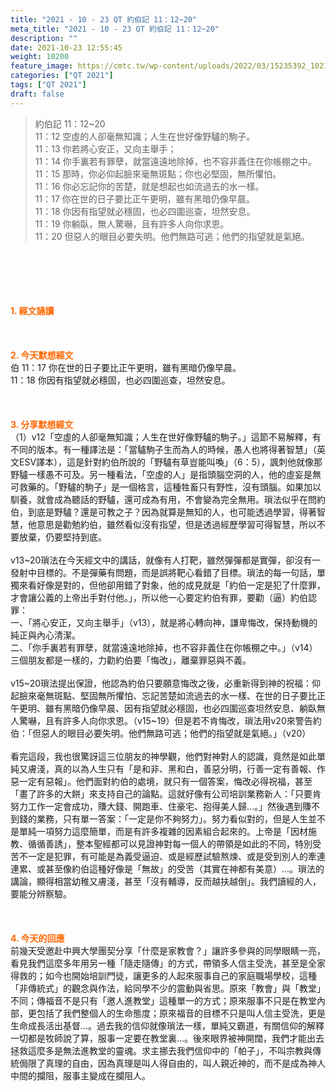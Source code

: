 ```yaml
---
title: "2021 - 10 - 23 QT 約伯記 11：12~20"
meta_title: "2021 - 10 - 23 QT 約伯記 11：12~20"
description: ""
date: 2021-10-23 12:55:45
weight: 10200
feature_image: https://cmtc.tw/wp-content/uploads/2022/03/15235392_10211799862337740_180693556567566654_o-1.webp
categories: ["QT 2021"]
tags: ["QT 2021"]
draft: false
---
```


<blockquote>約伯記 11：12~20<br />
11：12 空虛的人卻毫無知識；人生在世好像野驢的駒子。<br />
11：13 你若將心安正，又向主舉手；<br />
11：14 你手裏若有罪孽，就當遠遠地除掉，也不容非義住在你帳棚之中。<br />
11：15 那時，你必仰起臉來毫無斑點；你也必堅固，無所懼怕。<br />
11：16 你必忘記你的苦楚，就是想起也如流過去的水一樣。<br />
11：17 你在世的日子要比正午更明，雖有黑暗仍像早晨。<br />
11：18 你因有指望就必穩固，也必四圍巡查，坦然安息。<br />
11：19 你躺臥，無人驚嚇，且有許多人向你求恩。<br />
11：20 但惡人的眼目必要失明。他們無路可逃；他們的指望就是氣絕。</blockquote><br />
&nbsp;<br />
<br />
&nbsp;<br />
<br />
<span style="color: #ff6600;"><strong>1. </strong><strong>經文誦讀</strong></span><br />
<br />
<span style="color: #ff6600;"><strong> </strong></span><br />
<br />
<span style="color: #ff6600;"><strong>2. 今天默想</strong><strong>經文<br />
</strong></span>伯 11：17 你在世的日子要比正午更明，雖有黑暗仍像早晨。<br />
11：18 你因有指望就必穩固，也必四圍巡查，坦然安息。<br />
<br />
&nbsp;<br />
<br />
<span style="color: #ff6600;"><strong>3. 分享默想經文<br />
</strong></span>（1）v12「空虛的人卻毫無知識；人生在世好像野驢的駒子。」這節不易解釋，有不同的版本。有一種譯法是：「當驢駒子生而為人的時候，愚人也將得著智慧」（英文ESV譯本），這是針對約伯所說的「野驢有草豈能叫喚」（6：5），諷刺他就像那野驢一樣愚不可及。另一種看法，「空虛的人」是指頭腦空洞的人，他的虛妄是無可救藥的。「野驢的駒子」是一個格言，這種牲畜只有野性，沒有頭腦。如果加以馴養，就會成為聽話的野驢，還可成為有用，不會變為完全無用。瑣法似乎在問約伯，到底是野驢？還是可教之子？因為就算是無知的人，也可能透過學習，得著智慧，他意思是勸勉約伯，雖然看似沒有指望，但是透過經歷學習可得智慧，所以不要放棄，仍要堅持到底。<br />
<br />
v13~20瑣法在今天經文中的講話，就像有人打靶，雖然彈彈都是實彈，卻沒有一發射中目標的。不是彈藥有問題，而是誤將靶心看錯了目標。瑣法的每一句話，單獨來看好像是對的，但他卻用錯了對象，他的成見就是「約伯一定是犯了什麼罪，才會讓公義的上帝出手對付他。」，所以他一心要定約伯有罪，要勸（逼）約伯認罪：<br />
一、「將心安正，又向主舉手」（v13），就是將心轉向神，謙卑悔改，保持動機的純正與內心清潔。<br />
二、「你手裏若有罪孽，就當遠遠地除掉，也不容非義住在你帳棚之中。」（v14）三個朋友都是一樣的，力勸約伯要「悔改」，離棄罪惡與不義。<br />
<br />
v15~20瑣法提出保證，他認為約伯只要願意悔改之後，必重新得到神的祝福：仰起臉來毫無斑點、堅固無所懼怕、忘記苦楚如流過去的水一樣、在世的日子要比正午更明、雖有黑暗仍像早晨、因有指望就必穩固，也必四圍巡查坦然安息、躺臥無人驚嚇，且有許多人向你求恩。（v15~19）但是若不肯悔改，瑣法用v20來警告約伯：「但惡人的眼目必要失明。他們無路可逃；他們的指望就是氣絕。」（v20）<br />
<br />
看完這段，我也很驚訝這三位朋友的神學觀，他們對神對人的認識，竟然是如此單純又膚淺，真的以為人生只有「是和非、黑和白，善惡分明，行善一定有善報、作惡一定有惡報」。他們面對約伯的處境，就只有一個答案，悔改必得祝福，甚至「畫了許多的大餅」來支持自己的論點。這就好像有公司培訓業務新人：「只要肯努力工作一定會成功，賺大錢、開跑車、住豪宅、抱得美人歸…。」然後遇到賺不到錢的業務，只有單一答案：「一定是你不夠努力」。努力看似對的，但是人生並不是單純一項努力這麼簡單，而是有許多複雜的因素組合起來的。上帝是「因材施教、循循善誘」，整本聖經都可以見證神對每一個人的帶領是如此的不同，特別受苦不一定是犯罪，有可能是為義受逼迫、或是經歷試驗熬煉、或是受到別人的牽連連累、或甚至像約伯這種好像是「無故」的受苦（其實在神都有美意）…。瑣法的講論，顯得相當幼稚又膚淺，甚至「沒有輔導，反而越扶越倒」。我們讀經的人，要能分辨察驗。<br />
<br />
&nbsp;<br />
<br />
<span style="color: #ff6600;"><strong>4. 今天的回應<br />
</strong></span>前幾天受邀赴中興大學團契分享「什麼是家教會？」讓許多參與的同學眼睛一亮，看見我們這麼多年用另一種「隨走隨傳」的方式，帶領多人信主受洗，甚至是全家得救的；如今也開始培訓門徒，讓更多的人起來服事自己的家庭職場學校，這種「非傳統式」的觀念與作法，給同學不少的震動與省思。原來「教會」與「教堂」不同；傳福音不是只有「邀人進教堂」這種單一的方式；原來服事不只是在教堂內部，更包括了我們整個人的生命態度；原來福音的目標不只是叫人信主受洗，更是生命成長活出基督…。過去我的信仰就像瑣法一樣，單純又霸道，有關信仰的解釋一切都是牧師說了算，服事一定要在教堂裏…。後來眼界被神開闊，我們才能出去拯救這麼多是無法進教堂的靈魂。求主挪去我們信仰中的「帕子」，不叫宗教與傳統侷限了真理的自由，因為真理是叫人得自由的，叫人親近神的，而不是成為神人中間的攔阻，服事主變成在攔阻人。<br />
<br />
&nbsp;
        